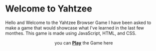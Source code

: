 # Welcome to Yahtzee

Hello and Welcome to the Yahtzee Browser Game
I have been asked to make a game that would showcase what I've learned in the last few monthes.
This game is made using JavaScript, HTML, and CSS.

<p align="center">you can <a href="https://augiedog.github.io/Yahtzee/"><b>Play</b></a> the Game here</p>
